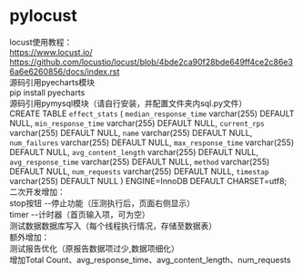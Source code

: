 # pylocust
locust使用教程：  
    https://www.locust.io/  
    https://github.com/locustio/locust/blob/4bde2ca90f28bde649ff4ce2c86e36a6e6260856/docs/index.rst  
源码引用pyecharts模块  
    pip install pyecharts  
源码引用pymysql模块（请自行安装，并配置文件夹内sql.py文件）  
    CREATE TABLE `effect_stats` (
      `median_response_time` varchar(255) DEFAULT NULL,
      `min_response_time` varchar(255) DEFAULT NULL,
      `current_rps` varchar(255) DEFAULT NULL,
      `name` varchar(255) DEFAULT NULL,
      `num_failures` varchar(255) DEFAULT NULL,
      `max_response_time` varchar(255) DEFAULT NULL,
      `avg_content_length` varchar(255) DEFAULT NULL,
      `avg_response_time` varchar(255) DEFAULT NULL,
      `method` varchar(255) DEFAULT NULL,
      `num_requests` varchar(255) DEFAULT NULL,
      `timestap` varchar(255) DEFAULT NULL
    ) ENGINE=InnoDB DEFAULT CHARSET=utf8;  
二次开发增加：  
    stop按钮 --停止功能（压测执行后，页面右侧显示）  
    timer --计时器（首页输入项，可为空）  
    测试数据数据库写入（每个线程执行情况，存储至数据表）  
额外增加：  
    测试报告优化（原报告数据项过少,数据项细化）  
    增加Total Count、avg_response_time、avg_content_length、num_requests  
